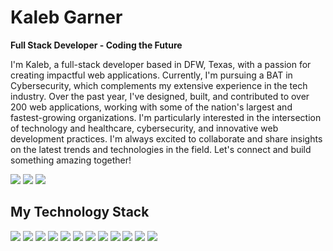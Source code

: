 # Kaleb Garner
**Full Stack Developer - Coding the Future**

I'm Kaleb, a full-stack developer based in DFW, Texas, with a passion for creating impactful web applications. Currently, I'm pursuing a BAT in Cybersecurity, which complements my extensive experience in the tech industry. Over the past year, I've designed, built, and contributed to over 200 web applications, working with some of the nation's largest and fastest-growing organizations. I'm particularly interested in the intersection of technology and healthcare, cybersecurity, and innovative web development practices. I'm always excited to collaborate and share insights on the latest trends and technologies in the field. Let's connect and build something amazing together!

<a href="https://kalebgarnerdesign.com/"><img src="https://img.shields.io/badge/website-000000?style=for-the-badge&logo=About.me&logoColor=white"/></a> <a href="mailto:kaleb.garner.15@gmail.com"><img src="https://img.shields.io/badge/Gmail-D14836?style=for-the-badge&logo=gmail&logoColor=white"/></a> <a href="https://www.linkedin.com/in/kalebgarner/"><img src="https://img.shields.io/badge/LinkedIn-0077B5?style=for-the-badge&logo=linkedin&logoColor=white"/></a> 

## My Technology Stack
<img src="https://img.shields.io/badge/Python-FFD43B?style=for-the-badge&logo=python&logoColor=blue"/> 
<img src="https://img.shields.io/badge/JavaScript-323330?style=for-the-badge&logo=javascript&logoColor=F7DF1E"/> 
<img src="https://img.shields.io/badge/HTML5-E34F26?style=for-the-badge&logo=html5&logoColor=white"/>
<img src="https://img.shields.io/badge/CSS3-1572B6?style=for-the-badge&logo=css3&logoColor=white"/>
<img src="https://img.shields.io/badge/Sass-CC6699?style=for-the-badge&logo=sass&logoColor=white"/>
<img src="https://img.shields.io/badge/Django-092E20?style=for-the-badge&logo=django&logoColor=green"/>
<img src="https://img.shields.io/badge/Flask-000000?style=for-the-badge&logo=flask&logoColor=white"/>
<img src="https://img.shields.io/badge/next%20js-000000?style=for-the-badge&logo=nextdotjs&logoColor=white"/>
<img src="https://img.shields.io/badge/Node%20js-339933?style=for-the-badge&logo=nodedotjs&logoColor=white"/>
<img src="https://img.shields.io/badge/React-20232A?style=for-the-badge&logo=react&logoColor=61DAFB"/>
<img src="https://img.shields.io/badge/MongoDB-4EA94B?style=for-the-badge&logo=mongodb&logoColor=white"/>
<img src="https://img.shields.io/badge/PostgreSQL-316192?style=for-the-badge&logo=postgresql&logoColor=white"/>
